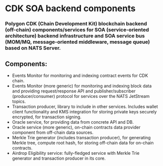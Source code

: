 # CDK SOA backend components

### Polygon CDK (Chain Development Kit) blockchain backend (off-chain) components/services for SOA (service-oriented architecture) backend infrastructure and SOA service bus (MOM/MQ, message-oriented middleware, message queue) based on NATS Server.

## Components:
 - Events Monitor for monitoring and indexing contract events for CDK chain.
 - Events Monitor (more generic) for monitoring and indexing block data and providing request/response API and publisher/subscriber (producer/consumer) protocol for services over the NATS JetStream topics.
 - Transaction producer, library to include in other services. Includes wallet client functionality and KMS integration for storing private keys securely encrypted, for transaction signing.
 - Oracle service, for providing data from concrete API and DB.
 - Oracle service (more generic), on-chain contracts data provider component from off-chain data sources.
 - Merkle Trie generator (includes transaction producer), for generating Merkle tree, compute root hash, for storing off-chain data for on-chain contracts.
 - Airdrop Eligibility service: fully-fledged service with Merkle Trie generator and transaction producer in its core.

